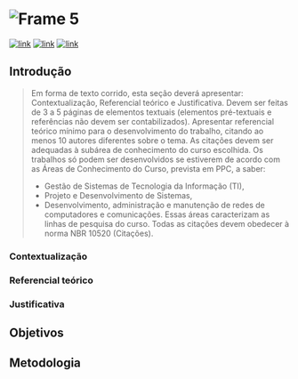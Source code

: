 # ![Frame 5](https://user-images.githubusercontent.com/13178261/141885121-f80ac311-c9d0-4a05-9f39-eddb51d6400f.png)
[![link](https://img.shields.io/badge/word-document-blue?style=for-the-badge&logo=microsoftword)](https://1drv.ms/w/s!Al6cOFDUQS_CwLw1nAK_WPlO_D285g?e=rN6QOi)
[![link](https://img.shields.io/badge/project-backlog-green?style=for-the-badge&logo=github)](https://github.com/users/filipecancio/projects/7)
[![link](https://img.shields.io/badge/figma-prototype-red?style=for-the-badge&logo=figma)](https://www.figma.com/file/ptW4agc4U9YwDvrTXL8B4r/Lambe-SB3)

## Introdução
> Em forma de texto corrido, esta seção deverá apresentar: Contextualização, Referencial teórico e Justificativa. Devem ser feitas de 3 a 5 páginas de elementos textuais (elementos pré-textuais e referências não devem ser contabilizados). Apresentar referencial teórico mínimo para o desenvolvimento do trabalho, citando ao menos 10 autores diferentes sobre o tema. As citações devem ser adequadas à subárea de conhecimento do curso escolhida. Os trabalhos só podem ser desenvolvidos se estiverem de acordo com as Áreas de Conhecimento do Curso, prevista em PPC, a saber:
> - Gestão de Sistemas de Tecnologia da Informação (TI),
> - Projeto e Desenvolvimento de Sistemas,
> - Desenvolvimento, administração e manutenção de redes de computadores e comunicações.
> Essas áreas caracterizam as linhas de pesquisa do curso. Todas as citações devem obedecer à norma NBR 10520 (Citações).
### Contextualização
### Referencial teórico
### Justificativa
## Objetivos
## Metodologia
